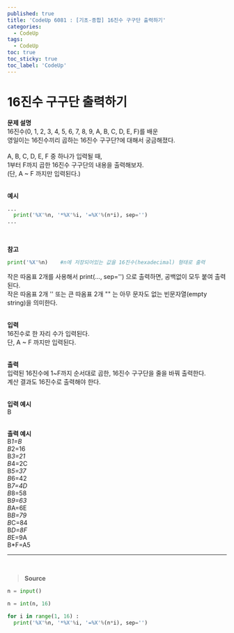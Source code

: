 ```yaml
---
published: true
title: 'CodeUp 6081 : [기초-종합] 16진수 구구단 출력하기'
categories:
  - CodeUp
tags:
  - CodeUp
toc: true
toc_sticky: true
toc_label: 'CodeUp'
---
```


# 16진수 구구단 출력하기

**문제 설명**  
16진수(0, 1, 2, 3, 4, 5, 6, 7, 8, 9, A, B, C, D, E, F)를 배운  
영일이는 16진수끼리 곱하는 16진수 구구단?에 대해서 궁금해졌다.  
<br>
A, B, C, D, E, F 중 하나가 입력될 때,  
1부터 F까지 곱한 16진수 구구단의 내용을 출력해보자.  
(단, A ~ F 까지만 입력된다.)  
<br>

**예시**

```python
...
  print('%X'%n, '*%X'%i, '=%X'%(n*i), sep='')
...
```

<br>

**참고**

```python
print('%X'%n)    #n에 저장되어있는 값을 16진수(hexadecimal) 형태로 출력
```

작은 따옴표 2개를 사용해서 print(..., sep='') 으로 출력하면, 공백없이 모두 붙여 출력된다.  
작은 따옴표 2개 '' 또는 큰 따옴표 2개 "" 는 아무 문자도 없는 빈문자열(empty string)을 의미한다.  
<br>

**입력**  
16진수로 한 자리 수가 입력된다.  
단, A ~ F 까지만 입력된다.  
<br>

**출력**  
입력된 16진수에 1~F까지 순서대로 곱한, 16진수 구구단을 줄을 바꿔 출력한다.  
계산 결과도 16진수로 출력해야 한다.  
<br>

**입력 예시**  
B  
<br>

**출력 예시**  
B*1=B  
B*2=16  
B*3=21  
B*4=2C  
B*5=37  
B*6=42  
B*7=4D  
B*8=58  
B*9=63  
B*A=6E  
B*B=79  
B*C=84  
B*D=8F  
B*E=9A  
B\*F=A5

---

<br>

> **Source**

```python
n = input()

n = int(n, 16)

for i in range(1, 16) :
  print('%X'%n, '*%X'%i, '=%X'%(n*i), sep='')
```
